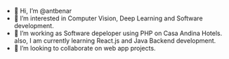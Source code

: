 - 👋 Hi, I’m @antbenar
- 👀 I’m interested in Computer Vision, Deep Learning and Software development.
- 🌱 I’m working as Software depeloper using PHP on Casa Andina Hotels. also, I am currently learning React.js and Java Backend development.
- 💞️ I’m looking to collaborate on web app projects.

<!---
antbenar/antbenar is a ✨ special ✨ repository because its `README.md` (this file) appears on your GitHub profile.
You can click the Preview link to take a look at your changes.
--->
